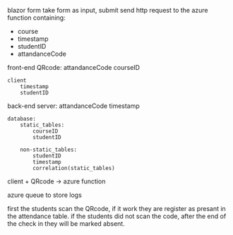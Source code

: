 blazor form take form as input,
submit send http request to the azure function containing:
- course
- timestamp
- studentID
- attandanceCode


front-end
    QRcode:
        attandanceCode
        courseID

    client
        timestamp
        studentID

back-end
    server:
        attandanceCode
        timestamp

    database:
        static_tables:
            courseID
            studentID

        non-static_tables:
            studentID
            timestamp
            correlation(static_tables)


client + QRcode -> azure function



azure queue to store logs


first the students scan the QRcode, if it work they are register as presant in the attendance table.
if the students did not scan the code, after the end of the check in they will be marked absent.